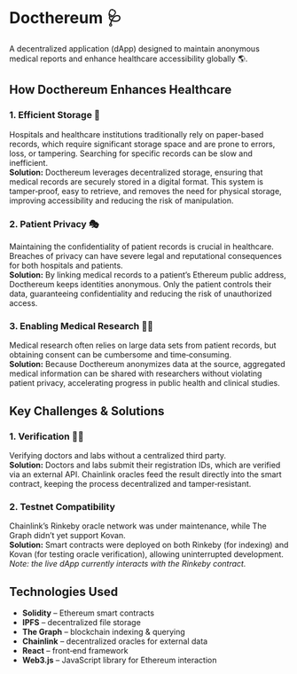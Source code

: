 # Docthereum 🩺
A decentralized application (dApp) designed to maintain anonymous medical reports and enhance healthcare accessibility globally 🌎.

## How Docthereum Enhances Healthcare

### 1. **Efficient Storage 📂**
Hospitals and healthcare institutions traditionally rely on paper-based records, which require significant storage space and are prone to errors, loss, or tampering. Searching for specific records can be slow and inefficient.  
**Solution:** Docthereum leverages decentralized storage, ensuring that medical records are securely stored in a digital format. This system is tamper‑proof, easy to retrieve, and removes the need for physical storage, improving accessibility and reducing the risk of manipulation.

### 2. **Patient Privacy 🎭**
Maintaining the confidentiality of patient records is crucial in healthcare. Breaches of privacy can have severe legal and reputational consequences for both hospitals and patients.  
**Solution:** By linking medical records to a patient’s Ethereum public address, Docthereum keeps identities anonymous. Only the patient controls their data, guaranteeing confidentiality and reducing the risk of unauthorized access.

### 3. **Enabling Medical Research 👩‍🔬**
Medical research often relies on large data sets from patient records, but obtaining consent can be cumbersome and time‑consuming.  
**Solution:** Because Docthereum anonymizes data at the source, aggregated medical information can be shared with researchers without violating patient privacy, accelerating progress in public health and clinical studies.

## Key Challenges & Solutions

### 1. **Verification 🕵️‍♂️**
Verifying doctors and labs without a centralized third party.  
**Solution:** Doctors and labs submit their registration IDs, which are verified via an external API. Chainlink oracles feed the result directly into the smart contract, keeping the process decentralized and tamper‑resistant.

### 2. **Testnet Compatibility**
Chainlink’s Rinkeby oracle network was under maintenance, while The Graph didn’t yet support Kovan.  
**Solution:** Smart contracts were deployed on both Rinkeby (for indexing) and Kovan (for testing oracle verification), allowing uninterrupted development.  
*Note: the live dApp currently interacts with the Rinkeby contract.*

## Technologies Used
- **Solidity** – Ethereum smart contracts  
- **IPFS** – decentralized file storage  
- **The Graph** – blockchain indexing & querying  
- **Chainlink** – decentralized oracles for external data  
- **React** – front‑end framework  
- **Web3.js** – JavaScript library for Ethereum interaction

